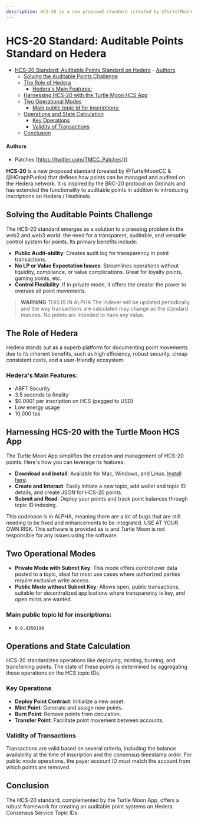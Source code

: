 ```yaml
---
description: HCS-20 is a new proposed standard (created by @TurtelMoonCC & @HGraphPunks) that defines how points can be managed and audited on the Hedera network. It is inspired by the BRC-20 protocol on Ordinals and has extended the functionality to auditable points in addition to introducing inscriptions on Hedera / Hashinals.
---
```


# HCS-20 Standard: Auditable Points Standard on Hedera

- [HCS-20 Standard: Auditable Points Standard on Hedera](#hcs-20-standard-auditable-points-standard-on-hedera)
      - [Authors](#authors)
  - [Solving the Auditable Points Challenge](#solving-the-auditable-points-challenge)
  - [The Role of Hedera](#the-role-of-hedera)
    - [Hedera's Main Features:](#hederas-main-features)
  - [Harnessing HCS-20 with the Turtle Moon HCS App](#harnessing-hcs-20-with-the-turtle-moon-hcs-app)
  - [Two Operational Modes](#two-operational-modes)
    - [Main public topic Id for inscriptions:](#main-public-topic-id-for-inscriptions)
  - [Operations and State Calculation](#operations-and-state-calculation)
    - [Key Operations](#key-operations)
    - [Validity of Transactions](#validity-of-transactions)
  - [Conclusion](#conclusion)

#### Authors
- Patches [https://twitter.com/TMCC_Patches]()

**HCS-20** is a new proposed standard (created by @TurtelMoonCC & @HGraphPunks) that defines how points can be managed and audited on the Hedera network. It is inspired by the BRC-20 protocol on Ordinals and has extended the functionality to auditable points in addition to introducing inscriptions on Hedera / Hashinals.

## Solving the Auditable Points Challenge

The HCS-20 standard emerges as a solution to a pressing problem in the web2 and web3 world: the need for a transparent, auditable, and versatile control system for points. Its primary benefits include:

- **Public Audit-ability**: Creates audit log for transparency in point transactions.
- **No LP or Value Expectation Issues**: Streamlines operations without liquidity, compliance, or value complications. Great for loyalty points, gaming points, etc.
- **Control Flexibility**: If in private mode, it offers the creator the power to oversee all point movements.

> **WARNING**
> THIS IS IN ALPHA
> The Indexer will be updated periodically and the way transactions are calculated may change as the standard matures.
> No points are intended to have any value.

## The Role of Hedera

Hedera stands out as a superb platform for documenting point movements due to its inherent benefits, such as high efficiency, robust security, cheap consistent costs, and a user-friendly ecosystem.

### Hedera's Main Features:

- ABFT Security
- 3.5 seconds to finality
- $0.0001 per inscription on HCS (pegged to USD)
- Low energy usage
- 10,000 tps

## Harnessing HCS-20 with the Turtle Moon HCS App

The Turtle Moon App simplifies the creation and management of HCS-20 points. Here's how you can leverage its features:

- **Download and Install**: Available for Mac, Windows, and Linux. [Install here](#).
- **Create and Interact**: Easily initiate a new topic, add wallet and topic ID details, and create JSON for HCS-20 points.
- **Submit and Read**: Deploy your points and track point balances through topic ID indexing.

This codebase is in ALPHA, meaning there are a lot of bugs that are still needing to be fixed and enhancements to be integrated. USE AT YOUR OWN RISK. This software is provided as is and Turtle Moon is not responsible for any issues using the software.

## Two Operational Modes

- **Private Mode with Submit Key**: This mode offers control over data posted to a topic, ideal for most use cases where authorized parties require exclusive write access.
- **Public Mode without Submit Key**: Allows open, public transactions, suitable for decentralized applications where transparency is key, and open mints are wanted.

### Main public topic Id for inscriptions:

- `0.0.4350190`

## Operations and State Calculation

HCS-20 standardizes operations like deploying, minting, burning, and transferring points. The state of these points is determined by aggregating these operations on the HCS topic IDs.

### Key Operations

- **Deploy Point Contract**: Initialize a new asset.
- **Mint Point**: Generate and assign new points.
- **Burn Point**: Remove points from circulation.
- **Transfer Point**: Facilitate point movement between accounts.

### Validity of Transactions

Transactions are valid based on several criteria, including the balance availability at the time of inscription and the consensus timestamp order. For public mode operations, the payer account ID must match the account from which points are removed.

## Conclusion

The HCS-20 standard, complemented by the Turtle Moon App, offers a robust framework for creating an auditable point systems on Hedera Consensus Service Topic IDs.